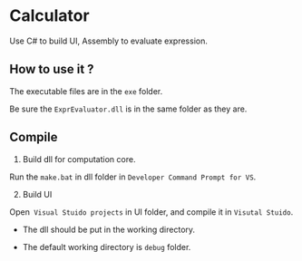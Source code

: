 # Calculator

Use C# to build UI, Assembly to evaluate expression.

## How to use it ?

The executable files are in the `exe` folder.

Be sure the `ExprEvaluator.dll` is in the same folder as they are.

## Compile

1. Build dll for computation core.

Run the `make.bat` in dll folder in `Developer Command Prompt for VS`.

2. Build UI

Open` Visual Stuido projects` in UI folder, and compile it in `Visutal Stuido`.

- The dll should be put in the working directory. 

- The default working directory is `debug` folder. 
